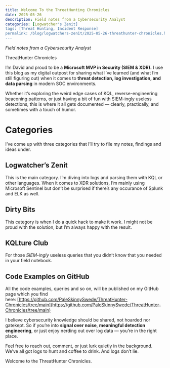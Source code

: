 ```yaml
---
title: Welcome To the ThreatHunting Chronicles
date: 2025-05-26
description: Field notes from a Cybersecurity Analyst
categories: [Logwatcher's Zenit]
tags: [Threat Hunting, Incident Response]
permalink: /blog/logwatchers-zenit/2025-05-26-threathunter-chronicles.html
---
```


_Field notes from a Cybersecurity Analyst_

ThreatHunter Chronicles

I’m David and proud to be a **Microsoft MVP in Security (SIEM & XDR).** I use this blog as my digital outpost for sharing what I’ve learned (and what I’m still figuring out) when it comes to **threat detection, log investigation, and data parsing** in modern SOC environments.

Whether it’s exploring the weird edge cases of KQL, reverse-engineering beaconing patterns, or just having a bit of fun with SIEM-ingly useless detections, this is where it all gets documented — clearly, practically, and sometimes with a touch of humor.

# Categories

I’ve come up with three categories that I’ll try to file my notes, findings and ideas under.

## Logwatcher’s Zenit

This is the main category. I’m diving into logs and parsing them with KQL or other languages. When it comes to XDR solutions, I’m mainly using Microsoft Sentinel but don’t be surprised if there’s any occurance of Splunk and ELK as well.

## Dirty Bits

This category is when I do a quick hack to make it work. I might not be proud with the solution, but I’m always happy with the result.

## KQLture Club

For those _SIEM-ingly_ useless queries that you didn’t know that you needed in your field notebook.

## Code Examples on GitHub

All the code examples, queries and so on, will be published on my GitHub page which you find here: [https://github.com/PaleSkinnySwede/ThreatHunter-Chronicles/tree/main](https://github.com/PaleSkinnySwede/ThreatHunter-Chronicles/tree/main)

I believe cybersecurity knowledge should be shared, not hoarded nor gatekept. So if you’re into **signal over noise**, **meaningful detection engineering**, or just enjoy nerding out over log data — you’re in the right place.

Feel free to reach out, comment, or just lurk quietly in the background. We’ve all got logs to hunt and coffee to drink. And logs don’t lie.

Welcome to the ThreatHunter Chronicles.
